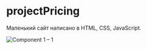 # projectPricing
Маленький сайт написано в HTML, CSS, JavaScript.

![Component 1 – 1](https://user-images.githubusercontent.com/52714747/88115278-9b2c4b80-cbd7-11ea-8da6-6a2d245fdd55.png)
